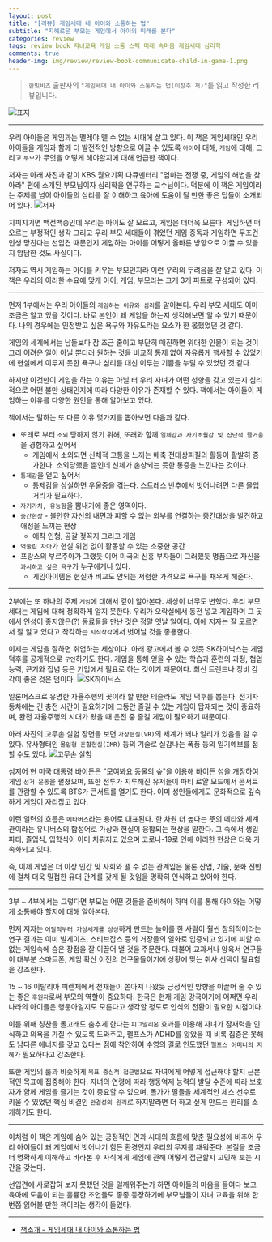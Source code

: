```yaml
---  
layout: post  
title: "[리뷰] 게임세대 내 아이와 소통하는 법"  
subtitle: "지혜로운 부모는 게임에서 아이의 미래를 본다"  
categories: review  
tags: review book 자녀교육 게임 소통 스펙 미래 속마음 게임세대 심리학  
comments: true  
header-img: img/review/review-book-communicate-child-in-game-1.png
---  
```

  
> `한빛비즈` 출판사의 `"게임세대 내 아이와 소통하는 법(이장주 저)"`를 읽고 작성한 리뷰입니다.  

![표지](https://telegeam.github.io/assets/img/review/review-book-communicate-child-in-game-1.png)  

---

우리 아이들은 게임과는 뗄레야 뗄 수 없는 시대에 살고 있다. 이 책은 게임세대인 우리 아이들을 게임과 함께 더 발전적인 방향으로 이끌 수 있도록 `아이`에 대해, `게임`에 대해, 그리고 `부모`가 무엇을 어떻게 해야할지에 대해 언급한 책이다.

저자는 아래 사진과 같이 KBS 월요기획 다큐멘터리 "엄마는 전쟁 중, 게임의 해법을 찾아라" 편에 소개된 부모님이자 심리학을 연구하는 교수님이다. 덕분에 이 책은 게임이라는 주제를 넘어 아이들의 심리를 잘 이해하고 육아에 도움이 될 만한 좋은 팁들이 소개되어 있다.
![저자](https://telegeam.github.io/assets/img/review/review-book-communicate-child-in-game-2.png)  

지피지기면 백전백승인데 우리는 아이도 잘 모르고, 게임은 더더욱 모른다. 게임하면 떠오르는 부정적인 생각 그리고 우리 부모 세대들이 겪었던 게임 중독과 게임하면 무조건 인생 망친다는 선입견 때문인지 게임하는 아이를 어떻게 올바른 방향으로 이끌 수 있을지 암담한 것도 사실이다.

저자도 역시 게임하는 아이를 키우는 부모인지라 이런 우리의 두려움을 잘 알고 있다. 이 책은 우리의 이러한 수요에 맞게 아이, 게임, 부모라는 크게 3개 파트로 구성되어 있다. 

---

먼저 1부에서는 우리 아이들의 `게임하는 이유와 심리`를 알아본다. 우리 부모 세대도 이미 조금은 알고 있을 것이다. 바로 본인이 왜 게임을 하는지 생각해보면 알 수 있기 때문이다. 나의 경우에는 인정받고 싶은 욕구와 자유도라는 요소가 한 몫했었던 것 같다. 

게임의 세계에서는 남들보다 잠 조금 줄이고 부단히 매진하면 위대한 인물이 되는 것이 그리 어려운 일이 아닐 뿐더러 원하는 것을 비교적 통제 없이 자유롭게 행사할 수 있었기에 현실에서 이루지 못한 욕구나 심리를 대신 이루는 기쁨을 누릴 수 있었던 것 같다. 

하지만 이것만이 게임을 하는 이유는 아닐 터 우리 자녀가 어떤 성향을 갖고 있는지 심리적으로 어떤 불만 상태인지에 따라 다양한 이유가 존재할 수 있다. 책에서는 아이들이 게임하는 이유를 다양한 원인을 통해 알아보고 있다. 

책에서는 말하는 또 다른 이유 몇가지를 뽑아보면 다음과 같다. 

* 또래로 부터 `소외` 당하지 않기 위해, 또래와 함께 `일체감과 자기초월감 및 집단적 즐거움`을 경험하고 싶어서
  - 게임에서 소외되면 신체적 고통을 느끼는 배축 전대상피질의 활동이 활발히 증가한다. 소외당했을 뿐인데 신체가 손상되는 듯한 통증을 느낀다는 것이다.
* `통제감`을 얻고 싶어서
  - 통제감을 상실하면 우울증을 겪는다. 스트레스 반추에서 벗어나려면 다른 몰입거리가 필요하다.
* `자기가치, 유능함`을 뽐내기에 좋은 영역이다.
* `중간현상` - 불안한 자신의 내면과 피할 수 없는 외부를 연결하는 중간대상을 발견하고 애정을 느끼는 현상
  - 애착 인형, 공갈 젖꼭지 그리고 게임
* `억눌린 자아`가 현실 위협 없이 활동할 수 있는 소중한 공간
* 프랑스의 부르주아가 그랬듯 이어 미국의 신흥 부자들이 그러했듯 명품으로 자신을 `과시하고 싶은 욕구`가 누구에게나 있다. 
  - 게임아이템은 현실과 비교도 안되는 저렴한 가격으로 욕구를 채우게 해준다. 

---

2부에는 또 하나의 주제 `게임`에 대해서 깊이 알아본다. 세상이 너무도 변했다. 우리 부모 세대는 게임에 대해 정확하게 알지 못한다. 우리가 오락실에서 동전 넣고 게임하며 그 곳에서 인성이 좋지않은(?) 동료들을 만난 것은 정말 옛날 일이다. 이에 저자는 잘 모르면서 잘 알고 있다고 착각하는 `지식착각`에서 벗어날 것을 종용한다. 

이제는 게임을 잘하면 취업하는 세상이다. 아래 광고에서 볼 수 있듯 SK하이닉스는 게임 덕후를 공개적으로 `구인`하기도 한다. 게임을 통해 얻을 수 있는 학습과 훈련의 과정, 협업 능력, 끈기와 집념 등은 기업에서 필요로 하는 것이기 때문이다. 최신 트렌드나 장비 감각이 좋은 것은 덤이다. 
![SK하이닉스](https://telegeam.github.io/assets/img/review/review-book-communicate-child-in-game-4.png)  

일론머스크로 유명한 자율주행의 꽃이라 할 만한 테슬라도 게임 덕후를 뽑는다. 전기자동차에는 긴 충전 시간이 필요하기에 그동안 즐길 수 있는 게임이 탑재되는 것이 중요하며, 완전 자율주행의 시대가 왔을 때 운전 중 즐길 게임이 필요하기 때문이다. 

아래 사진의 고무손 실험 장면을 보면 `가상현실(VR)`의 세계가 꽤나 일리가 있음을 알 수 있다. 유사형태인 `몰입형 혼합현실(IMR)` 등의 기술로 실감나는 폭풍 등의 일기예보를 접할 수도 있다. 
![고무손 실험](https://telegeam.github.io/assets/img/review/review-book-communicate-child-in-game-3.png)  

심지어 현 미국 대통령 바이든은 "모여봐요 동물의 숲"을 이용해 바이든 섬을 개장하여 게임 `선거 운동`을 펼쳤으며, 또한 전투가 지루해진 유저들이 파티 로얄 모드에서 콘서트를 관람할 수 있도록 BTS가 콘서트를 열기도 한다. 이미 성인들에게도 문화적으로 깊숙하게 게임이 자리잡고 있다. 

이런 일련의 흐름은 `메타버스`라는 용어로 대표된다. 한 차원 더 높다는 뜻의 메타와 세계관이라는 유니버스의 합성어로 가상과 현실이 융합되는 현상을 말한다. 그 속에서 생일파티, 졸업식, 입학식이 이미 치뤄지고 있으며 코로나-19로 인해 이러한 현상은 더욱 가속화되고 있다. 

즉, 이제 게임은 더 이상 인간 및 사회와 뗄 수 없는 관계임은 물론 산업, 기술, 문화 전반에 걸쳐 더욱 밀접한 유대 관계를 갖게 될 것임을 명확히 인식하고 있어야 한다. 

---

3부 ~ 4부에서는 그렇다면 부모는 어떤 것들을 준비해야 하며 이를 통해 아이와는 어떻게 소통해야 할지에 대해 알아본다.

먼저 저자는 `어릴적부터 가상세계를 상상`하게 만드는 놀이를 한 사람이 훨씬 창의적이라는 연구 결과는 이미 빌게이츠, 스티브잡스 등의 거장들의 일화로 입증되고 있기에 피할 수 없는 게임속에 숨은 장점을 잘 이끌어 낼 것을 주문한다. 더불어 교과서나 양육서 연구들이 대부분 스마트폰, 게임 확산 이전의 연구물들이기에 상황에 맞는 취사 선택이 필요함을 강조한다. 

15 ~ 16 이탈리아 피렌체에서 천재들이 쏟아져 나왔듯 긍정적인 방향을 이끌어 줄 수 있는 좋은 `후원자`로써 부모의 역할이 중요하다. 한국은 현재 게임 강국이기에 어쩌면 우리 나라의 아이들은 행운아일지도 모른다고 생각할 정도로 인식의 전환이 필요한 시점이다.

이를 위해 칭찬을 돌고래도 춤추게 한다는 `피그말리온` 효과를 이용해 자녀가 잠재력을 인식하고 의욕을 가질 수 있도록 도와주고, 펠프스가 ADHD를 앓았을 때 비록 집중은 못해도 남다른 에너지를 갖고 있다는 점에 착안하여 수영의 길로 인도했던 `펠프스 어머니의 지혜`가 필요하다고 강조한다.

또한 게임의 룰과 비슷하게 `목표 중심적 접근법`으로 자녀에게 어떻게 접근해야 할지 근본적인 목표에 집중해야 한다. 자녀의 연령에 따라 행동억제 능력의 발달 수준에 따라 보호자가 함께 게임을 즐기는 것이 중요할 수 있으며, 폴가가 딸들을 세계적인 체스 선수로 키울 수 있었던 핵심 비결인 `완결성의 원리`로 하지말라면 더 하고 싶게 만드는 원리를 소개하기도 한다. 

---

이처럼 이 책은 게임에 숨어 있는 긍정적인 면과 시대의 흐름에 맞춘 필요성에 비추어 우리 아이들이 왜 게임에서 벗어나기 힘든 환경인지 우리의 무지를 채워준다. 본질을 조금 더 명확하게 이해하고 바라본 후 자식에게 게임에 관해 어떻게 접근할지 고민해 보는 시간을 갖는다.

선입견에 사로잡혀 보지 못했던 것을 일깨워주는가 하면 아이들의 마음을 들여다 보고 육아에 도움이 되는 훌륭한 조언들도 종종 등장하기에 부모님들이 자녀 교육을 위해 한 번쯤 읽어볼 만한 책이라는 생각이 들었다.

---

* [책소개 - 게임세대 내 아이와 소통하는 법](http://www.yes24.com/Product/Goods/102383041)


